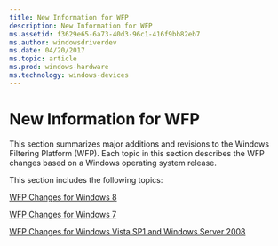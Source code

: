 ```yaml
---
title: New Information for WFP
description: New Information for WFP
ms.assetid: f3629e65-6a73-40d3-96c1-416f9bb82eb7
ms.author: windowsdriverdev
ms.date: 04/20/2017
ms.topic: article
ms.prod: windows-hardware
ms.technology: windows-devices
---
```


# New Information for WFP


This section summarizes major additions and revisions to the Windows Filtering Platform (WFP). Each topic in this section describes the WFP changes based on a Windows operating system release.

This section includes the following topics:

[WFP Changes for Windows 8](wfp-changes-for-windows-8.md)

[WFP Changes for Windows 7](wfp-changes-for-windows-7.md)

[WFP Changes for Windows Vista SP1 and Windows Server 2008](wfp-changes-for-windows-vista-sp1-and-windows-server-2008.md)

 

 





